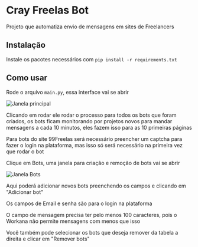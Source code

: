 # Cray Freelas Bot

Projeto que automatiza envio de mensagens em sites de Freelancers

## Instalação

Instale os pacotes necessários com `pip install -r requirements.txt`

## Como usar

Rode o arquivo `main.py`, essa interface vai se abrir

![Janela principal](https://github.com/riguima/cray-freelas-bot/blob/main/docs/assets/main-window.png)

Clicando em rodar ele rodar o processo para todos os bots que foram criados, os bots
ficam monitorando por projetos novos para mandar mensagens a cada 10 minutos,
eles fazem isso para as 10 primeiras páginas

Para bots do site 99Freelas será necessário preencher um captcha para fazer o login
na plataforma, mas isso só será necessário na primeira vez que rodar o bot

Clique em Bots, uma janela para criação e remoção de bots vai se abrir

![Janela Bots](https://github.com/riguima/cray-freelas-bot/blob/main/docs/assets/bots-window.png)

Aqui poderá adicionar novos bots preenchendo os campos e clicando em "Adicionar bot"

Os campos de Email e senha são para o login na plataforma

O campo de mensagem precisa ter pelo menos 100 caracteres, pois o Workana não permite mensagens com menos que isso

Você também pode selecionar os bots que deseja remover da tabela a direita e clicar em "Remover bots"

